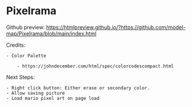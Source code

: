 # Pixelrama

Github preview:
https://htmlpreview.github.io/?https://github.com/model-map/Pixelrama/blob/main/index.html

Credits:

    - Color Palette

        - https://johndecember.com/html/spec/colorcodescompact.html

Next Steps:

    - Right click button: Either erase or secondary color.
    - Allow saving picture
    - Load mario pixel art on page load